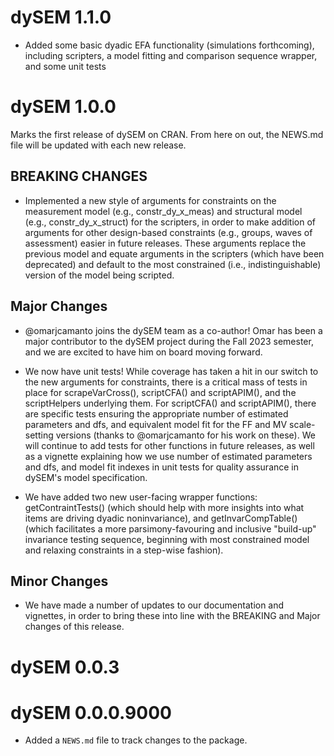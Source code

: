 # dySEM 1.1.0

- Added some basic dyadic EFA functionality (simulations forthcoming), including scripters,  a model fitting and comparison sequence wrapper, and some unit tests



# dySEM 1.0.0

Marks the first release of dySEM on CRAN. From here on out, the NEWS.md file will be updated with each new release.

## BREAKING CHANGES

* Implemented a new style of arguments for constraints on the measurement model (e.g., constr_dy_x_meas) and structural model (e.g., constr_dy_x_struct) for the scripters, in order to make addition of arguments for other design-based constraints (e.g., groups, waves of assessment) easier in future releases. These arguments replace the previous model and equate arguments in the scripters (which have been deprecated) and default to the most constrained (i.e., indistinguishable) version of the model being scripted.

## Major Changes

* @omarjcamanto joins the dySEM team as a co-author! Omar has been a major contributor to the dySEM project during the Fall 2023 semester, and we are excited to have him on board moving forward.

* We now have unit tests! While coverage has taken a hit in our switch to the new arguments for constraints, there is a critical mass of tests in place for scrapeVarCross(), scriptCFA() and scriptAPIM(), and the scriptHelpers underlying them. For scriptCFA() and scriptAPIM(), there are specific tests ensuring the appropriate number of estimated parameters and dfs, and equivalent model fit for the FF and MV scale-setting versions (thanks to @omarjcamanto for his work on these). We will continue to add tests for other functions in future releases, as well as a vignette explaining how we use number of estimated parameters and dfs, and model fit indexes in unit tests for quality assurance in dySEM's model specification.

* We have added two new user-facing wrapper functions: getContraintTests() (which should help with more insights into what items are driving dyadic noninvariance), and getInvarCompTable() (which facilitates a more parsimony-favouring and inclusive "build-up" invariance testing sequence, beginning with most constrained model and relaxing constraints in a step-wise fashion).

## Minor Changes

* We have made a number of updates to our documentation and vignettes, in order to bring these into line with the BREAKING and Major changes of this release.

# dySEM 0.0.3

# dySEM 0.0.0.9000

* Added a `NEWS.md` file to track changes to the package.
